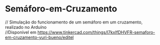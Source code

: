 ﻿# Semáforo-em-Cruzamento
// Simulação do funcionamento de um semáforo em um cruzamento, realizado no Arduíno<br>
//Disponível em https://www.tinkercad.com/things/l7kxIfDHVFR-semaforo-em-cruzamento-yuri-bueno/editel
